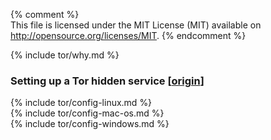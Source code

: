 {% comment %}		
This file is licensed under the MIT License (MIT) available on
http://opensource.org/licenses/MIT.	
{% endcomment %}		
  
{% include tor/why.md %}	

### Setting up a Tor hidden service [[origin](https://en.bitcoin.it/wiki/Setting_up_a_Tor_hidden_service)]		

{% include tor/config-linux.md %}		
{% include tor/config-mac-os.md %}	
{% include tor/config-windows.md %}	
